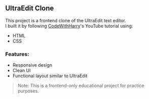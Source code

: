 ## UltraEdit Clone

This project is a frontend clone of the UltraEdit text editor.  
I built it by following [CodeWithHarry](https://www.youtube.com/@CodeWithHarry)'s YouTube tutorial using:

- HTML
- CSS

### Features:
- Responsive design
- Clean UI
- Functional layout similar to UltraEdit

> Note: This is a frontend-only educational project for practice purposes.

